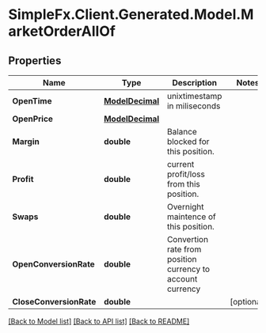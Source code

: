 # SimpleFx.Client.Generated.Model.MarketOrderAllOf
## Properties

Name | Type | Description | Notes
------------ | ------------- | ------------- | -------------
**OpenTime** | [**ModelDecimal**](ModelDecimal.md) | unixtimestamp in miliseconds | 
**OpenPrice** | [**ModelDecimal**](ModelDecimal.md) |  | 
**Margin** | **double** | Balance blocked for this position. | 
**Profit** | **double** | current profit/loss from this position. | 
**Swaps** | **double** | Overnight maintence of this position. | 
**OpenConversionRate** | **double** | Convertion rate from position currency to account currency | 
**CloseConversionRate** | **double** |  | [optional] 

[[Back to Model list]](../README.md#documentation-for-models) [[Back to API list]](../README.md#documentation-for-api-endpoints) [[Back to README]](../README.md)

